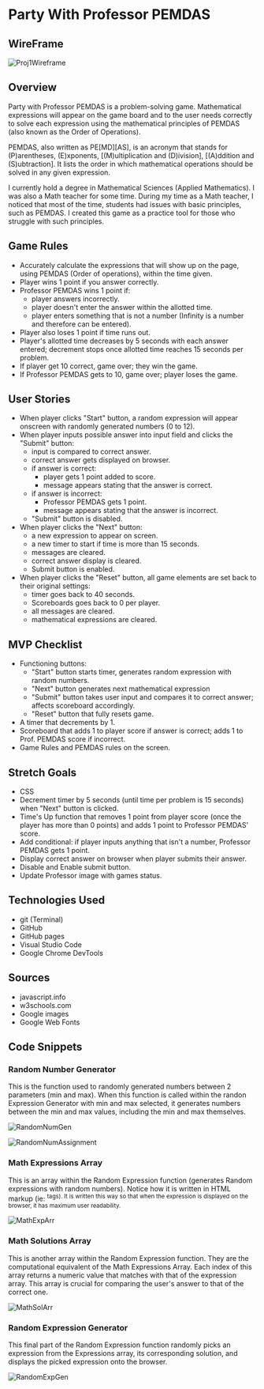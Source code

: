 # Party With Professor PEMDAS

## WireFrame
![Proj1Wireframe](PEMDASParty.png)


## Overview
Party with Professor PEMDAS is a problem-solving game. Mathematical expressions will appear on the game board and to the user needs correctly to solve each expression using the mathematical principles of PEMDAS (also known as the Order of Operations).

PEMDAS, also written as PE[MD][AS], is an acronym that stands for (P)arentheses, (E)xponents, [(M)ultiplication and (D)ivision], [(A)ddition and (S)ubtraction]. It lists the order in which mathematical operations should be solved in any given expression.

I currently hold a degree in Mathematical Sciences (Applied Mathematics). I was also a Math teacher for some time. During my time as a Math teacher, I noticed that most of the time, students had issues with basic principles, such as PEMDAS. I created this game as a practice tool for those who struggle with such principles.


## Game Rules
* Accurately calculate the expressions that will show up on the page, using PEMDAS (Order of operations), within the time given.
* Player wins 1 point if you answer correctly.
* Professor PEMDAS wins 1 point if:
    * player answers incorrectly.
    * player doesn't enter the answer within the allotted time.
    * player enters something that is not a number (Infinity is a number and therefore can be entered).
* Player also loses 1 point if time runs out.
* Player's allotted time decreases by 5 seconds with each answer entered; decrement stops once allotted time reaches 15 seconds per problem.
* If player get 10 correct, game over; they win the game.
* If Professor PEMDAS gets to 10, game over; player loses the game.


## User Stories
* When player clicks "Start" button, a random expression will appear onscreen with randomly generated numbers (0 to 12).
* When player inputs possible answer into input field and clicks the "Submit" button:
    * input is compared to correct answer.
    * correct answer gets displayed on browser.
    * if answer is correct:
        * player gets 1 point added to score.
        * message appears stating that the answer is correct.
    * if answer is incorrect:
        * Professor PEMDAS gets 1 point.
        * message appears stating that the answer is incorrect.
    * "Submit" button is disabled.
* When player clicks the "Next" button:
    * a new expression to appear on screen.
    * a new timer to start if time is more than 15 seconds.
    * messages are cleared.
    * correct answer display is cleared.
    * Submit button is enabled.
* When player clicks the "Reset" button, all game elements are set back to their original settings:
    * timer goes back to 40 seconds.
    * Scoreboards goes back to 0 per player.
    * all messages are cleared.
    * mathematical expressions are cleared.


## MVP Checklist
* Functioning buttons:
    * "Start" button starts timer, generates random expression with random numbers.
    * "Next" button generates next mathematical expression
    * "Submit" button takes user input and compares it to correct answer; affects scoreboard accordingly.
    * "Reset" button that fully resets game.
* A timer that decrements by 1.
* Scoreboard that adds 1 to player score if answer is correct; adds 1 to Prof. PEMDAS score if incorrect.
* Game Rules and PEMDAS rules on the screen.

## Stretch Goals
* CSS
* Decrement timer by 5 seconds (until time per problem is 15 seconds) when "Next" button is clicked.
* Time's Up function that removes 1 point from player score (once the player has more than 0 points) and adds 1 point to Professor PEMDAS' score.
* Add conditional: if player inputs anything that isn't a number, Professor PEMDAS gets 1 point.
* Display correct answer on browser when player submits their answer.
* Disable and Enable submit button.
* Update Professor image with games status.

## Technologies Used
* git (Terminal)
* GitHub
* GitHub pages
* Visual Studio Code
* Google Chrome DevTools

## Sources
* javascript.info
* w3schools.com
* Google images
* Google Web Fonts

## Code Snippets

### Random Number Generator
This is the function used to randomly generated numbers between 2 parameters (min and max). When this function is called within the randon Expression Generator with min and max selected, it generates numbers between the min and max values, including the min and max themselves.

![RandomNumGen](RandomNumberGenerator.png)

![RandomNumAssignment](RandomNumberAssignment.png)

### Math Expressions Array
This is an array within the Random Expression function (generates Random expressions with random numbers). Notice how it is written in HTML markup (ie: <sup> tags). It is written this way so that when the expression is displayed on the browser, it has maximum user readability.

![MathExpArr](MathExpressionsArray.png)

### Math Solutions Array
This is another array within the Random Expression function. They are the computational equivalent of the Math Expressions Array. Each index of this array returns a numeric value that matches with that of the expression array. This array is crucial for comparing the user's answer to that of the correct one.

![MathSolArr](MathSolutionsArray.png)

### Random Expression Generator
This final part of the Random Expression function randomly picks an expression from the Expressions array, its corresponding solution, and displays the picked expression onto the browser.

![RandomExpGen](RandomExpressionGenerator.png)